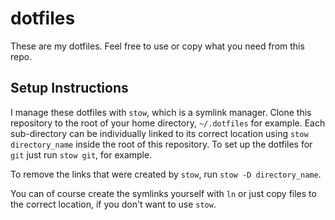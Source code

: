 # dotfiles

These are my dotfiles. Feel free to use or copy what you need from this repo.

## Setup Instructions

I manage these dotfiles with `stow`, which is a symlink manager. Clone this
repository to the root of your home directory, `~/.dotfiles` for example. Each
sub-directory can be individually linked to its correct location using
`stow directory_name` inside the root of this repository. To set up the
dotfiles for `git` just run `stow git`, for example.

To remove the links that were created by `stow`, run `stow -D directory_name`.

You can of course create the symlinks yourself with `ln` or just copy files to
the correct location, if you don't want to use `stow`.

